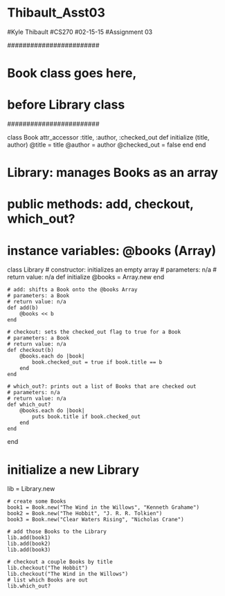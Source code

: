 # Thibault_Asst03
#Kyle Thibault
#CS270
#02-15-15
#Assignment 03

########################
# Book class goes here,
# before Library class
########################

class Book
		attr_accessor :title, :author, :checked_out
	def initialize (title, author)
		@title = title
		@author = author
		@checked_out = false
	end
end

# Library: manages Books as an array
# public methods: add, checkout, which_out?
# instance variables: @books (Array)
class Library 
	# constructor: initializes an empty array
	# parameters: n/a
	# return value: n/a
	def initialize
		@books = Array.new
	end
	
	# add: shifts a Book onto the @books Array
	# parameters: a Book
	# return value: n/a
	def add(b)
		@books << b
	end
	
	# checkout: sets the checked_out flag to true for a Book
	# parameters: a Book
	# return value: n/a
	def checkout(b)
		@books.each do |book|
			book.checked_out = true if book.title == b
		end
	end
	
	# which_out?: prints out a list of Books that are checked out
	# parameters: n/a
	# return value: n/a
	def which_out?
		@books.each do |book|
			puts book.title if book.checked_out
		end
	end
end

# initialize a new Library
lib = Library.new

	# create some Books
	book1 = Book.new("The Wind in the Willows", "Kenneth Grahame")
	book2 = Book.new("The Hobbit", "J. R. R. Tolkien")
	book3 = Book.new("Clear Waters Rising", "Nicholas Crane")
	
	# add those Books to the Library
	lib.add(book1)
	lib.add(book2)
	lib.add(book3)
	
	# checkout a couple Books by title
	lib.checkout("The Hobbit")
	lib.checkout("The Wind in the Willows")
	# list which Books are out
	lib.which_out?
